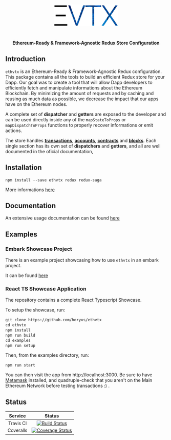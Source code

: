 <!--
  Title: Vortex
  Description: Ethereum Ready and Framework Agnostic Redux Store Configuration 
  Author: mortimr
  -->
<div align="center" >
<img width="40%" src="./imgs/logo.png" style="margin-bottom: 20px;">
<h4>Ethereum-Ready & Framework-Agnostic Redux Store Configuration</h4>
</div>

## Introduction

`ethvtx` is an Ethereum-Ready & Framework-Agnostic Redux configuration. This package contains all the tools to build an efficient Redux store for your Dapp. Our goal was to create a tool that will allow Dapp developers to efficiently fetch and manipulate informations about the Ethereum Blockchain. By minimizing the amount of requests and by caching and reusing as much data as possible, we decrease the impact that our apps have on the Ethereum nodes.

A complete set of **dispatcher** and **getters** are exposed to the developer and can be used directly inside any of the `mapStateToProps` or `mapDispatchToProps` functions to properly recover informations or emit actions.

The store handles [**transactions**](http://doc.ethvtx.com/docs/transactions_intro), [**accounts**](http://doc.ethvtx.com/docs/accounts_intro), [**contracts**](http://doc.ethvtx.com/docs/contracts_intro) and [**blocks**](http://doc.ethvtx.com/docs/blocks_intro). Each single section has its own set of **dispatchers** and **getters**, and all are well documented in the oficial documentation,

## Installation

```shell
npm install --save ethvtx redux redux-saga
```

More informations [here](http://doc.ethvtx.com/docs/install)

## Documentation

An extensive usage documentation can be found [here](http://doc.ethvtx.com)

## Examples

### Embark Showcase Project

There is an example project showcasing how to use `ethvtx` in an embark project.

It can be found [here](https://github.com/horyus/ethvtx_embark)

### React TS Showcase Application

The repository contains a complete React Typescript Showcase.

To setup the showcase, run:
```shell
git clone https://github.com/horyus/ethvtx
cd ethvtx
npm install
npm run build
cd examples
npm run setup
```

Then, from the examples directory, run:
```shell
npm run start
```

You can then visit the app from http://localhost:3000.
Be sure to have [Metamask](https://metamask.io/) installed, and quadruple-check that you aren't on the Main Ethereum Network before testing transactions :) .


## Status

| Service | Status |
| :---: | :---: |
| Travis CI | [![Build Status](https://travis-ci.org/Horyus/ethvtx.svg?branch=develop)](https://travis-ci.org/Horyus/ethvtx) |
| Coveralls | [![Coverage Status](https://coveralls.io/repos/github/Horyus/ethvtx/badge.svg?branch=develop)](https://coveralls.io/github/Horyus/ethvtx?branch=develop) |
